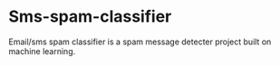 # Sms-spam-classifier
Email/sms spam classifier is a spam message detecter project built on machine learning.
